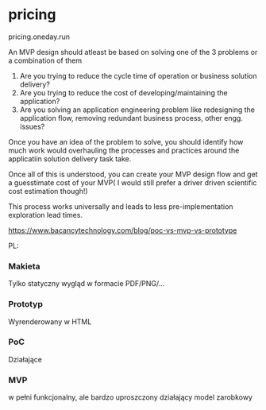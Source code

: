 # pricing
pricing.oneday.run


An MVP design should atleast be based on solving one of the 3 problems or a combination of them

1. Are you trying to reduce the cycle time of operation or business solution delivery?
2. Are you trying to reduce the cost of developing/maintaining the application?
3. Are you solving an application engineering problem like redesigning the application flow, removing redundant business process, other engg. issues?

Once you have an idea of the problem to solve, you should identify how much work would overhauling the processes and practices around the applicatiin solution delivery task take.

Once all of this is understood, you can create your MVP design flow and get a guesstimate cost of your MVP( I would still prefer a driver driven scientific cost estimation though!)

This process works universally and leads to less pre-implementation exploration lead times.



https://www.bacancytechnology.com/blog/poc-vs-mvp-vs-prototype




PL:

### Makieta
Tylko statyczny wygląd w formacie PDF/PNG/...


### Prototyp
Wyrenderowany w HTML



### PoC

Działające


### MVP

w pełni funkcjonalny, ale bardzo uproszczony działający model zarobkowy
